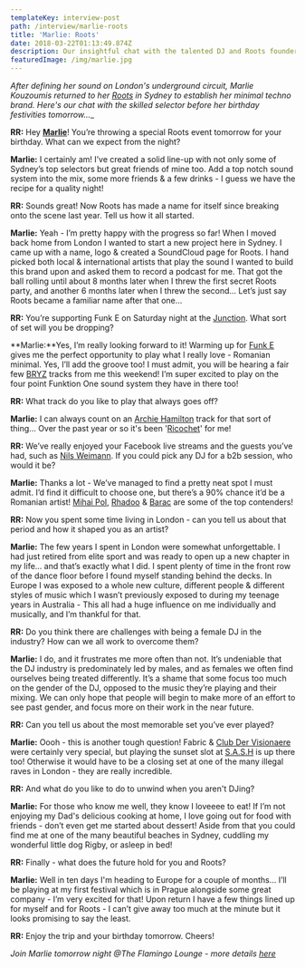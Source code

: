 ```yaml
---
templateKey: interview-post
path: /interview/marlie-roots
title: 'Marlie: Roots'
date: 2018-03-22T01:13:49.874Z
description: Our insightful chat with the talented DJ and Roots founder...
featuredImage: /img/marlie.jpg
---
```

_After defining her sound on London's underground circuit, Marlie Kouzoumis returned to her [_Roots_](https://www.facebook.com/rootsmusicaustralia) in Sydney to establish her minimal techno brand. Here's our chat with the skilled selector before her birthday festivities tomorrow...__

**RR:** Hey [**Marlie**](https://www.facebook.com/marliedj/)! You’re throwing a special Roots event tomorrow for your birthday. What can we expect from the night?

**Marlie:** I certainly am! I’ve created a solid line-up with not only some of Sydney’s top selectors but great friends of mine too. Add a top notch sound system into the mix, some more friends & a few drinks - I guess we have the recipe for a quality night! 

**RR:** Sounds great! Now Roots has made a name for itself since breaking onto the scene last year. Tell us how it all started.

**Marlie:** Yeah - I’m pretty happy with the progress so far! When I moved back home from London I wanted to start a new project here in Sydney. I came up with a name, logo & created a SoundCloud page for Roots. I hand picked both local & international artists that play the sound I wanted to build this brand upon and asked them to record a podcast for me. That got the ball rolling until  about 8 months later when I threw the first secret Roots party, and another 6 months later when I threw the second… Let’s just say Roots became a familiar name after that one…

**RR:** You’re supporting Funk E on Saturday night at the [Junction](https://www.facebook.com/TheJunctionBondi/). What sort of set will you be dropping?

**Marlie:**Yes, I’m really looking forward to it! Warming up for [Funk E](https://www.facebook.com/FunkEtheDJ/) gives me the perfect opportunity to play what I really love - Romanian minimal. Yes, I’ll add the groove too! I must admit, you will be hearing a fair few [BRYZ](https://www.facebook.com/Emanuelbryz) tracks from me this weekend! I’m super excited to play on the four point Funktion One sound system they have in there too!

**RR:** What track do you like to play that always goes off?

**Marlie:** I can always count on an [Archie Hamilton](https://www.facebook.com/archiehamiltonmusic) track for that sort of thing... Over the past year or so it's been '[Ricochet](https://www.beatport.com/track/ricochet-original-mix/9408300)' for me!

**RR:** We’ve really enjoyed your Facebook live streams and the guests you’ve had, such as [Nils Weimann](https://www.facebook.com/nils.weimann.music/). If you could pick any DJ for a b2b session, who would it be?

**Marlie:** Thanks a lot - We’ve managed to find a pretty neat spot I must admit. I’d find it difficult to choose one, but there’s a 90% chance it’d be a Romanian artist! [Mihai Pol](https://www.facebook.com/mihapolprod/), [Rhadoo](https://www.facebook.com/RhadooArpiar/) & [Barac](https://www.facebook.com/baracmusic/) are some of the top contenders! 

**RR:** Now you spent some time living in London - can you tell us about that period and how it shaped you as an artist? 

**Marlie:** The few years I spent in London were somewhat unforgettable. I had just retired from elite sport and was ready to open up a new chapter in my life… and that’s exactly what I did. I spent plenty of time in the front row of the dance floor before I found myself standing behind the decks. In Europe I was exposed to a whole new culture, different people & different styles of music which I wasn’t previously exposed to during my teenage years in Australia - This all had a huge influence on me individually and musically, and I’m thankful for that. 

**RR:** Do you think there are challenges with being a female DJ in the industry? How can we all work to overcome them?

**Marlie:** I do, and it frustrates me more often than not. It’s undeniable that the DJ industry is predominately led by males, and as females we often find ourselves being treated differently. It’s a shame that some focus too much on the gender of the DJ, opposed to the music they’re playing and their mixing. We can only hope that people will begin to make more of an effort to see past gender, and focus more on their work in the near future. 

**RR:** Can you tell us about the most memorable set you’ve ever played?

**Marlie:** Oooh - this is another tough question! Fabric & [Club Der Visionaere](https://www.facebook.com/ClubderVisionaere/) were certainly very special, but playing the sunset slot at [S.A.S.H](https://www.facebook.com/sashsundays) is up there too! Otherwise it would have to be a closing set at one of the many illegal raves in London - they are really incredible.  

**RR:** And what do you like to do to unwind when you aren't DJing?

**Marlie:** For those who know me well, they know I loveeee to eat! If I’m not enjoying my Dad's delicious cooking at home, I love going out for food with friends - don’t even get me started about dessert! Aside from that you could find me at one of the many beautiful beaches in Sydney, cuddling my wonderful little dog Rigby, or asleep in bed!

**RR:** Finally - what does the future hold for you and Roots? 

**Marlie:** Well in ten days I'm heading to Europe for a couple of months… I’ll be playing at my first festival which is in Prague alongside some great company - I’m very excited for that! Upon return I have a few things lined up for myself and for Roots - I can’t give away too much at the minute but it looks promising to say the least.

**RR:** Enjoy the trip and your birthday tomorrow. Cheers! 

_Join Marlie tomorrow night @The Flamingo Lounge - more details [here](https://www.ravereviewz.net/Event/Roots-Potts-Point/84)_
